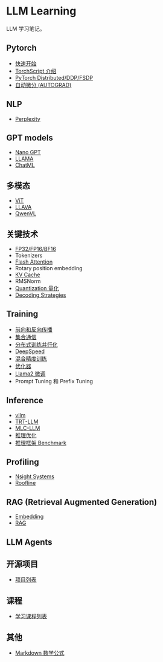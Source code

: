 # LLM Learning

LLM 学习笔记。

## Pytorch
- [快速开始](./pytorch/quickstart)
- [TorchScript 介绍](./pytorch/torchscript)
- [PyTorch Distributed/DDP/FSDP](./pytorch/distributed)
- [自动微分 (AUTOGRAD)](./pytorch/autograd)

## NLP
- [Perplexity](./nlp/Perplexity.md)

## GPT models
- [Nano GPT](./GPT/nanoGPT)
- [LLAMA](./GPT/Llama)
- [ChatML](./GPT/chatml.md)

## 多模态
- [ViT](./Multimodal/VIT.md)
- [LLAVA](./Multimodal/LLAVA.md)
- [QwenVL](./Multimodal/QwenVL.md)

## 关键技术
- [FP32/FP16/BF16](./technology/precision/fp32_fp16_bf16.md)
- Tokenizers
- [Flash Attention](./technology/flash_attention/README.md)
- Rotary position embedding
- [KV Cache](./technology/KV_Cache/README.md)
- RMSNorm
- [Quantization 量化](./technology/Quantization/README.md)
- [Decoding Strategies](./technology/decoding_strategies/README.md)

## Training
- [前向和反向传播](./training/backprob/README.md)
- [集合通信](./training/mpi)
- [分布式训练并行化](./training/parallelism/README.md)
- [DeepSpeed](./DeepSpeed)
- [混合精度训练](./training/amp/README.md)
- [优化器](./training/optimizer/)
- [Llama2 微调](./training/finetune/llama2_fine_tune.md)
- Prompt Tuning 和 Prefix Tuning

## Inference
- [vllm](./inference/vllm)
- [TRT-LLM](./inference/TRT-LLM/)
- [MLC-LLM](./inference/MLC-LLM/)
- [推理优化](./inference/optimization)
- [推理框架 Benchmark](./inference/benchmark/README.md)

## Profiling
- [Nsight Systems](./Profiling/nsight_systems.md)
- [Roofline](./Profiling/roofline/README.md)

## RAG (Retrieval Augmented Generation)
- [Embedding](./RAG/Embedding.md)
- [RAG](./RAG/README.md)

## LLM Agents


## 开源项目
- [项目列表](./Opensource/README.md)

## 课程
- [学习课程列表](./Courses/README.md)

## 其他
- [Markdown 数学公式](https://www.cnblogs.com/bytesfly/p/markdown-formula.html)
